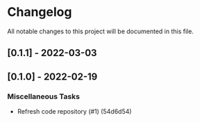 # Changelog
All notable changes to this project will be documented in this file.

## [0.1.1] - 2022-03-03

## [0.1.0] - 2022-02-19

### Miscellaneous Tasks

- Refresh code repository (#1) (54d6d54)

<!-- generated by git-cliff -->
